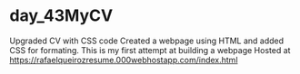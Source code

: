# day_43MyCV
Upgraded CV with CSS code
Created a webpage using HTML and added CSS for formating. This is my first attempt at building a webpage
Hosted at https://rafaelqueirozresume.000webhostapp.com/index.html
